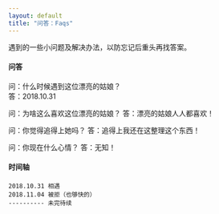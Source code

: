 ```yaml
---
layout: default
title: "问答：Faqs"
---
```

遇到的一些小问题及解决办法，以防忘记后重头再找答案。

#### 问答
   问：什么时候遇到这位漂亮的姑娘？  
   答：2018.10.31 


   问：为啥这么喜欢这位漂亮的姑娘？
   答：漂亮的姑娘人人都喜欢！

   问：你觉得追得上她吗？
   答：追得上我还在这整理这个东西！

   问：你现在什么心情？
   答：无知！



#### 时间轴
    2018.10.31 相遇
    2018.11.04 被拒（也够快的）
    ---------- 未完待续


<!-- Blog Comments -->
<div class="media">
  <!-- UY BEGIN -->
  <div id="uyan_frame">
  </div>
  <script type="text/javascript" src="http://v2.uyan.cc/code/uyan.js?uid=1511840">
  </script>
  <!-- UY END -->
</div>

